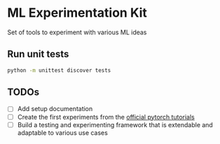 # ML Experimentation Kit

Set of tools to experiment with various ML ideas

## Run unit tests

```bash
python -m unittest discover tests
```

## TODOs

- [ ] Add setup documentation
- [ ] Create the first experiments from the [official pytorch tutorials](https://pytorch.org/tutorials/beginner/basics/optimization_tutorial.html)
- [ ] Build a testing and experimenting framework that is extendable and adaptable to various use cases
